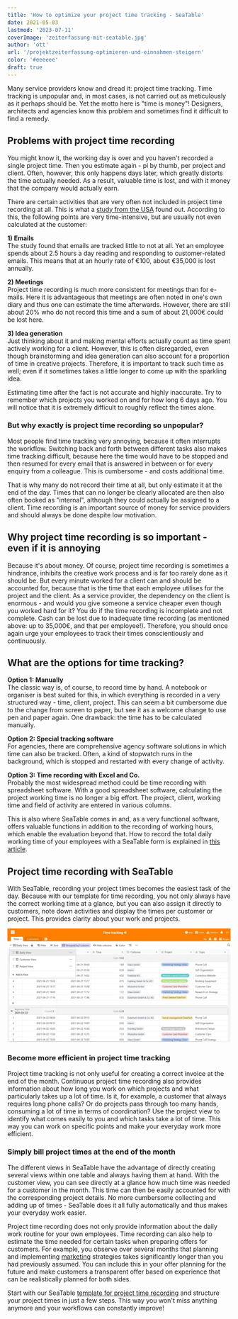 ```yaml
---
title: 'How to optimize your project time tracking - SeaTable'
date: 2021-05-03
lastmod: '2023-07-11'
coverImage: 'zeiterfassung-mit-seatable.jpg'
author: 'ott'
url: '/projektzeiterfassung-optimieren-und-einnahmen-steigern'
color: '#eeeeee'
draft: true
---
```


Many service providers know and dread it: project time tracking. Time tracking is unpopular and, in most cases, is not carried out as meticulously as it perhaps should be. Yet the motto here is "time is money"! Designers, architects and agencies know this problem and sometimes find it difficult to find a remedy.

## Problems with project time recording

You might know it, the working day is over and you haven't recorded a single project time. Then you estimate again - pi by thumb, per project and client. Often, however, this only happens days later, which greatly distorts the time actually needed. As a result, valuable time is lost, and with it money that the company would actually earn.

There are certain activities that are very often not included in project time recording at all. This is what a [study from the USA](https://www.accelo.com/assets/Uploads/Time-is-Money-White-Paper-Accelo.pdf) found out. According to this, the following points are very time-intensive, but are usually not even calculated at the customer:

**1) Emails**  
The study found that emails are tracked little to not at all. Yet an employee spends about 2.5 hours a day reading and responding to customer-related emails. This means that at an hourly rate of €100, about €35,000 is lost annually.

**2) Meetings**  
Project time recording is much more consistent for meetings than for e-mails. Here it is advantageous that meetings are often noted in one's own diary and thus one can estimate the time afterwards. However, there are still about 20% who do not record this time and a sum of about 21,000€ could be lost here.

**3) Idea generation**  
Just thinking about it and making mental efforts actually count as time spent actively working for a client. However, this is often disregarded, even though brainstorming and idea generation can also account for a proportion of time in creative projects. Therefore, it is important to track such time as well; even if it sometimes takes a little longer to come up with the sparkling idea.

Estimating time after the fact is not accurate and highly inaccurate. Try to remember which projects you worked on and for how long 6 days ago. You will notice that it is extremely difficult to roughly reflect the times alone.

### But why exactly is project time recording so unpopular?

Most people find time tracking very annoying, because it often interrupts the workflow. Switching back and forth between different tasks also makes time tracking difficult, because here the time would have to be stopped and then resumed for every email that is answered in between or for every enquiry from a colleague. This is cumbersome - and costs additional time.

That is why many do not record their time at all, but only estimate it at the end of the day. Times that can no longer be clearly allocated are then also often booked as "internal", although they could actually be assigned to a client. Time recording is an important source of money for service providers and should always be done despite low motivation.

## Why project time recording is so important - even if it is annoying

Because it's about money. Of course, project time recording is sometimes a hindrance, inhibits the creative work process and is far too rarely done as it should be. But every minute worked for a client can and should be accounted for, because that is the time that each employee utilises for the project and the client. As a service provider, the dependency on the client is enormous - and would you give someone a service cheaper even though you worked hard for it? You do if the time recording is incomplete and not complete. Cash can be lost due to inadequate time recording (as mentioned above: up to 35,000€, and that per employee!). Therefore, you should once again urge your employees to track their times conscientiously and continuously.

## What are the options for time tracking?

**Option 1: Manually**  
The classic way is, of course, to record time by hand. A notebook or organiser is best suited for this, in which everything is recorded in a very structured way - time, client, project. This can seem a bit cumbersome due to the change from screen to paper, but see it as a welcome change to use pen and paper again. One drawback: the time has to be calculated manually.

**Option 2: Special tracking software**  
For agencies, there are comprehensive agency software solutions in which time can also be tracked. Often, a kind of stopwatch runs in the background, which is stopped and restarted with every change of activity.

**Option 3: Time recording with Excel and Co.**  
Probably the most widespread method could be time recording with spreadsheet software. With a good spreadsheet software, calculating the project working time is no longer a big effort. The project, client, working time and field of activity are entered in various columns.

This is also where SeaTable comes in and, as a very functional software, offers valuable functions in addition to the recording of working hours, which enable the evaluation beyond that. How to record the total daily working time of your employees with a SeaTable form is explained in [this article](https://seatable.io/en/stundenerfassung-mit-seatable/).

## Project time recording with SeaTable

With SeaTable, recording your project times becomes the easiest task of the day. Because with our template for time recording, you not only always have the correct working time at a glance, but you can also assign it directly to customers, note down activities and display the times per customer or project. This provides clarity about your work and projects.

![Structure your project time recording according to your wishes](images/Daily-1.jpg)

### Become more efficient in project time tracking

Project time tracking is not only useful for creating a correct invoice at the end of the month. Continuous project time recording also provides information about how long you work on which projects and what particularly takes up a lot of time. Is it, for example, a customer that always requires long phone calls? Or do projects pass through too many hands, consuming a lot of time in terms of coordination? Use the project view to identify what comes easily to you and which tasks take a lot of time. This way you can work on specific points and make your everyday work more efficient.

### Simply bill project times at the end of the month

The different views in SeaTable have the advantage of directly creating several views within one table and always having them at hand. With the customer view, you can see directly at a glance how much time was needed for a customer in the month. This time can then be easily accounted for with the corresponding project details. No more cumbersome collecting and adding up of times - SeaTable does it all fully automatically and thus makes your everyday work easier.

Project time recording does not only provide information about the daily work routine for your own employees. Time recording can also help to estimate the time needed for certain tasks when preparing offers for customers. For example, you observe over several months that planning and implementing [marketing](/en/marketing/) strategies takes significantly longer than you had previously assumed. You can include this in your offer planning for the future and make customers a transparent offer based on experience that can be realistically planned for both sides.

Start with our SeaTable [template for project time recording](https://seatable.io/en/vorlage/ek3ry6ywsjoz-imsenb49g/) and structure your project times in just a few steps. This way you won't miss anything anymore and your workflows can constantly improve!
